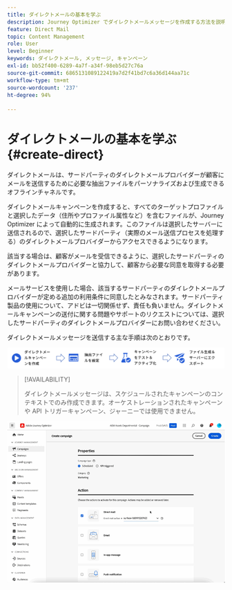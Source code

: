```yaml
---
title: ダイレクトメールの基本を学ぶ
description: Journey Optimizer でダイレクトメールメッセージを作成する方法を説明します
feature: Direct Mail
topic: Content Management
role: User
level: Beginner
keywords: ダイレクトメール, メッセージ, キャンペーン
exl-id: bb52f400-6289-4a7f-a34f-98eb5d27c76a
source-git-commit: 6865131089122419a7d2f41bd7c6a36d144aa71c
workflow-type: tm+mt
source-wordcount: '237'
ht-degree: 94%

---
```


# ダイレクトメールの基本を学ぶ {#create-direct}

ダイレクトメールは、サードパーティのダイレクトメールプロバイダーが顧客にメールを送信するために必要な抽出ファイルをパーソナライズおよび生成できるオフラインチャネルです。

ダイレクトメールキャンペーンを作成すると、すべてのターゲットプロファイルと選択したデータ（住所やプロファイル属性など）を含むファイルが、Journey Optimizer によって自動的に生成されます。このファイルは選択したサーバーに送信されるので、選択したサードパーティ（実際のメール送信プロセスを処理する）のダイレクトメールプロバイダーからアクセスできるようになります。

該当する場合は、顧客がメールを受信できるように、選択したサードパーティのダイレクトメールプロバイダーと協力して、顧客から必要な同意を取得する必要があります。

メールサービスを使用した場合、該当するサードパーティのダイレクトメールプロバイダーが定める追加の利用条件に同意したとみなされます。サードパーティ製品の使用について、アドビは一切関係せず、責任も負いません。ダイレクトメールキャンペーンの送付に関する問題やサポートのリクエストについては、選択したサードパーティのダイレクトメールプロバイダーにお問い合わせください。

ダイレクトメールメッセージを送信する主な手順は次のとおりです。

![](assets/dm-creation-process.png)

>[!AVAILABILITY]
>
>ダイレクトメールメッセージは、スケジュールされたキャンペーンのコンテキストでのみ作成できます。オーケストレーションされたキャンペーンや API トリガーキャンペーン、ジャーニーでは使用できません。

![](../rn/assets/do-not-localize/gif-dm.gif)


